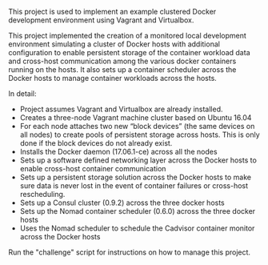 This project is used to implement an example clustered Docker development environment using Vagrant and Virtualbox. 

This project implemented the creation of a monitored local development environment simulating a cluster of Docker hosts with additional configuration to enable persistent storage of the container workload data and cross-host communication among the various docker containers running on the hosts. It also sets up a container scheduler across the Docker hosts to manage container workloads across the hosts.

In detail:

- Project assumes Vagrant and Virtualbox are already installed.
- Creates a three-node Vagrant machine cluster based on Ubuntu 16.04
- For each node attaches two new “block devices” (the same devices on all nodes) to create pools of persistent storage across hosts. This is only done if the block devices do not already exist.
- Installs the Docker daemon (17.06.1-ce) across all the nodes
- Sets up a software defined networking layer across the Docker hosts to enable cross-host container communication
- Sets up a persistent storage solution across the Docker hosts to make sure data is never lost in the event of container failures or cross-host rescheduling.
- Sets up a Consul cluster (0.9.2) across the three docker hosts
- Sets up the Nomad container scheduler (0.6.0) across the three docker hosts
- Uses the Nomad scheduler to schedule the Cadvisor container monitor across the Docker hosts

Run the "challenge" script for instructions on how to manage this project.
